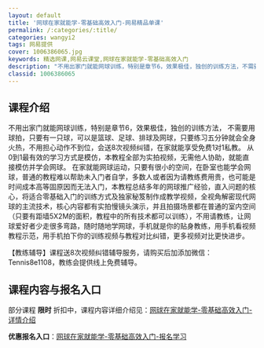```yaml
---
layout: default
title: '网球在家就能学-零基础高效入门-网易精品单课'
permalink: /:categories/:title/
categories: wangyi2
tags: 网易提供
cover: 1006386065.jpg
keywords: 精选网课,网易云课堂,网球在家就能学-零基础高效入门
description: "不用出家门就能网球训练，特别是章节6，效果极佳，独创的训练方法，不需要用球拍，只要有一只球，可以是篮球、足球、排球及网球，只要练习五分钟就会全身火热，不用担心动作不到位，会送8次视频纠错，在"
classid: 1006386065
---
```


## 课程介绍

不用出家门就能网球训练，特别是章节6，效果极佳，独创的训练方法， 不需要用球拍，只要有一只球，可以是篮球、足球、排球及网球，只要练习五分钟就会全身火热，不用担心动作不到位，会送8次视频纠错，在家就能享受免费1对1私教。
从0到1最有效的学习方式是模仿，本教程全部为实拍视频，无需他人协助，就能直接模仿并学会网球。
在家就能网球运动，只要有很小的空间，在卧室也能学会网球，普通的教程难以帮助未入门者自学，多数人或者因为请教练费用贵，也可能是时间成本高等固原因而无法入门，本教程总结多年的网球推广经验，直入问题的核心，将适合零基础入门的训练方式及独家秘笈制作成教学视频，全视角解密现代网球的主流技术，核心内容都有实拍慢镜头演示，并且拍摄场景都在普通的室内空间（只要有距墙5X2M的面积，教程中的所有技术都可以训练），不用请教练，让网球爱好者少走很多弯路，随时随地学网球，手机就是你的贴身教练，用手机看视频教程示范，用手机拍下你的训练视频与教程对比纠错，更多视频对比更快进步。

【教练辅导】课程送8次视频纠错辅导服务，请购买后加添加微信：Tennis8e1108，教练会提供线上免费辅导。

## 课程内容与报名入口

部分课程 **限时** 折扣中，课程内容详细介绍见：[网球在家就能学-零基础高效入门-详情介绍](https://study.163.com/course/introduction/1006386065.htm?share=1&shareId=1025206652&utm_campaign=share&utm_medium=iphoneShare&utm_source=&utm_u=1025206652)

**优惠报名入口**：[网球在家就能学-零基础高效入门-报名学习](https://study.163.com/course/introduction/1006386065.htm?share=1&shareId=1025206652&utm_campaign=share&utm_medium=iphoneShare&utm_source=&utm_u=1025206652)

